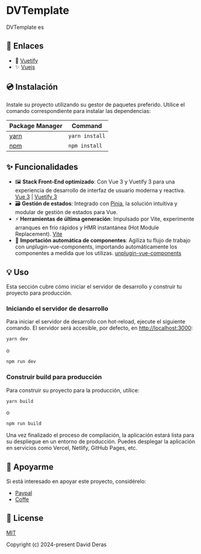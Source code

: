 # DVTemplate

DVTemplate es

## 🔗 Enlaces

- 📄 [Vuetify](https://vuetifyjs.com/)
- ✨ [Vuejs](https://vuejs.org/)

## 💿 Instalación

Instale su proyecto utilizando su gestor de paquetes preferido. Utilice el comando correspondiente para instalar las dependencias:

| Package Manager                                           | Command        |
| --------------------------------------------------------- | -------------- |
| [yarn](https://yarnpkg.com/getting-started)               | `yarn install` |
| [npm](https://docs.npmjs.com/cli/v7/commands/npm-install) | `npm install`  |

## ✨ Funcionalidades

- 🖼️ **Stack Front-End optimizado**: Con Vue 3 y Vuetify 3 para una experiencia de desarrollo de interfaz de usuario moderna y reactiva. [Vue 3](https://v3.vuejs.org/) | [Vuetify 3](https://vuetifyjs.com/en/)
- 🗃️ **Gestión de estados**: Integrado con [Pinia](https://pinia.vuejs.org/), la solución intuitiva y modular de gestión de estados para Vue.
- ⚡ **Herramientas de última generación**: Impulsado por Vite, experimente arranques en frío rápidos y HMR instantánea (Hot Module Replacement). [Vite](https://vitejs.dev/)
- 🧩 **Importación automática de componentes**: Agiliza tu flujo de trabajo con unplugin-vue-components, importando automáticamente los componentes a medida que los utilizas. [unplugin-vue-components](https://github.com/antfu/unplugin-vue-components)


## 💡 Uso

Esta sección cubre cómo iniciar el servidor de desarrollo y construir tu proyecto para producción.

### Iniciando el servidor de desarrollo

Para iniciar el servidor de desarrollo con hot-reload, ejecute el siguiente comando. El servidor será accesible, por defecto, en [http://localhost:3000](http://localhost:3000):

```bash
yarn dev
```
o
```bash
npm run dev
```

### Construir build para producción

Para construir su proyecto para la producción, utilice:

```bash
yarn build
```
o
```bash
npm run build
```

Una vez finalizado el proceso de compilación, la aplicación estará lista para su despliegue en un entorno de producción.
Puedes desplegar la aplicación en servicios como Vercel, Netlify, GitHub Pages, etc.

## 💪 Apoyarme

Si está interesado en apoyar este proyecto, considérelo:

- [Paypal](https://support.vuetifyjs.com/)
- [Coffe](https://github.com/users/johnleider/sponsorship)

## 📑 License

[MIT](http://opensource.org/licenses/MIT)

Copyright (c) 2024-present David Deras

